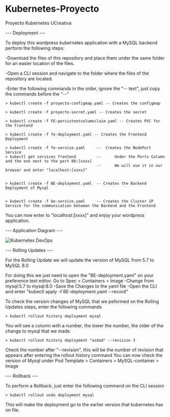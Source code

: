 # Kubernetes-Proyecto
Proyecto Kubernetes UCreativa 

--- Deployment --- 

To deploy this wordpress kubernetes application with a MySQL backend perform the following steps:

-Download the files of this repository and place them under the same folder for an easier location of the files.

-Open a CLI session and navigate to the folder where the files of the repository are located.

-Enter the following commands in the order, ignore the "-- text", just copy the commands before the "--"

    > kubectl create -f proyecto-configmap.yaml -- Creates the configmap

    > kubectl create -f proyecto-secret.yaml -- Creates the secret

    > kubectl create -f FE-persistentvolumeclaim.yaml -- Creates PVC for the Frontend

    > kubectl create -f fe-deployment.yaml -- Creates the Frontend Deployment

    > kubectl create -f fe-service.yaml     --  Creates the NodePort Service
    > kubectl get services frontend         --      Under the Ports Column and the one next to the port 80:[xxxx]
                                            --      We will use it in our browser and enter "localhost:[xxxx]"


    > kubectl create -f BE-deployment.yaml  -- Creates the Backend Deployment of Mysql


    > kubectl create -f be-service.yaml     -- Creates the Cluster IP Service for the communication between the Backend and the Frontend

You can now enter to "localhost:[xxxx]" and enjoy your wordpress application.


--- Application Diagram ---

![Kubernetes DevOps](https://user-images.githubusercontent.com/78265698/168189200-aa7404d6-1eb6-4af4-b1b8-5f43264da726.jpg)

--- Rolling Updates --- 

For the Rolling Update we will update the version of MySQL from 5.7 to MySQL 8.0

For doing this we just need to open the "BE-deployment.yaml" on your preference text editor.
Go to Spec > Containers > Image 
    -Change from mysql:5.7 to mysql:8.0
    -Save the Changes to the yaml file
    -Open the CLI and enter "kubectl apply -f BE-deployment.yaml --record"

To check the version changes of MySQL that we peformed on the Rolling Updates steps, enter the following commands

    > kubectl rollout history deployment mysql

You will see a column with a number, the lower the number, the older of the change to mysql that we made.

    > kubectl rollout history deployment "asdad" --revision 3 
    
Check the number after "--revision", this will be the number of revision that appears after entering the rollout history command
You can now check the version of Mysql under Pod Template > Containers > MySQL-container > Image


--- Rollback --- 

To perform a Rollback, just enter the following command on the CLI session
 
    > kubectl rollout undo deployment mysql

This will make the deployment go to the earlier version that kubernetes has on file.

